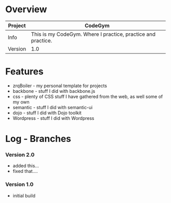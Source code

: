 # Overview

 Project | CodeGym  
--- | ---
Info | This is my CodeGym. Where I practice, practice and practice.
Version | 1.0

# Features
* zrqBoiler - my personal template for projects
* backbone - stuff I did with backbone.js
* css - plenty of CSS stuff I have gathered from the web, as well some of my own
* semantic - stuff I did with semantic-ui
* dojo - stuff I did with Dojo toolkit
* Wordpress - stuff I did with Wordpress

# Log - Branches
### Version 2.0
- added this...
- fixed that....

### Version 1.0
- initial build
